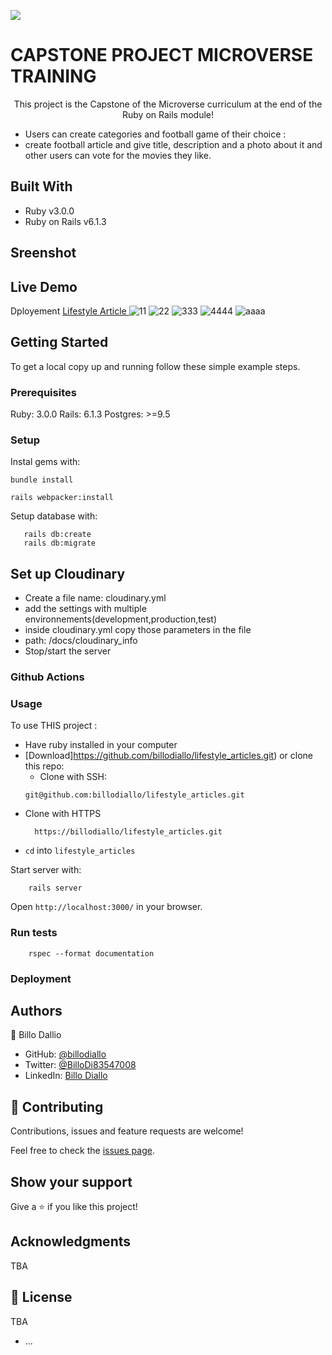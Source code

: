 ![](https://img.shields.io/badge/Microverse-blueviolet)

# CAPSTONE PROJECT MICROVERSE TRAINING
<p align="center">
    This project is the Capstone of the Microverse curriculum at the end of the Ruby on Rails module!
  </p>

 -  Users can create categories and football game of their choice :
 - create football article and give title, description and a photo about it and other users can vote for the movies they like.

## Built With

- Ruby v3.0.0
- Ruby on Rails v6.1.3

## Sreenshot

## Live Demo

Dployement 
[Lifestyle Article ](https://polar-woodland-81679.herokuapp.com/)
![11](https://user-images.githubusercontent.com/11162987/114758099-446a3180-9d65-11eb-9619-b8d2ea3bdb79.JPG)
![22](https://user-images.githubusercontent.com/11162987/114758106-459b5e80-9d65-11eb-943c-f3328af5653f.JPG)
![333](https://user-images.githubusercontent.com/11162987/114758107-4633f500-9d65-11eb-9073-6eea205eae81.JPG)
![4444](https://user-images.githubusercontent.com/11162987/114758111-46cc8b80-9d65-11eb-865d-1109f6475696.JPG)
![aaaa](https://user-images.githubusercontent.com/11162987/114758114-46cc8b80-9d65-11eb-995f-ffe76edba98a.JPG)


## Getting Started

To get a local copy up and running follow these simple example steps.

### Prerequisites

Ruby: 3.0.0
Rails: 6.1.3
Postgres: >=9.5

### Setup

Instal gems with:

```
bundle install
```
```
rails webpacker:install
```
Setup database with:

```
   rails db:create
   rails db:migrate
```
## Set up Cloudinary 
- Create a file name: cloudinary.yml
- add the settings with multiple environnements(development,production,test)
-  inside cloudinary.yml  copy those  parameters in the file
-  path: /docs/cloudinary_info
- Stop/start the server


### Github Actions

### Usage

To use THIS  project :
* Have ruby installed in your computer
* [Download]https://github.com/billodiallo/lifestyle_articles.git) or clone this repo:
  - Clone with SSH:
  ```
  git@github.com:billodiallo/lifestyle_articles.git
  ```
- Clone with HTTPS
  ```
    https://billodiallo/lifestyle_articles.git
* `cd` into `lifestyle_articles`


Start server with:

```
    rails server
```

Open `http://localhost:3000/` in your browser.


### Run tests

```
    rspec --format documentation
```

### Deployment



## Authors


👤 Billo Dallio

- GitHub: [@billodiallo](https://github.com/billodiallo)
- Twitter: [@BilloDi83547008](https://twitter.com/BilloDi83547008)
- LinkedIn: [Billo Diallo](https://www.linkedin.com/in/mabillodiallo/)



## 🤝 Contributing

Contributions, issues and feature requests are welcome!

Feel free to check the [issues page](issues/).

## Show your support

Give a ⭐️ if you like this project!

## Acknowledgments

TBA

## 📝 License

TBA


* ...
